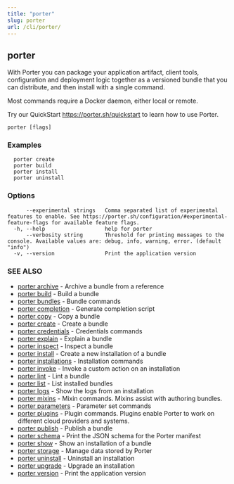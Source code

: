 ```yaml
---
title: "porter"
slug: porter
url: /cli/porter/
---
```

## porter

With Porter you can package your application artifact, client tools, configuration and deployment logic together as a versioned bundle that you can distribute, and then install with a single command.

Most commands require a Docker daemon, either local or remote.

Try our QuickStart https://porter.sh/quickstart to learn how to use Porter.


```
porter [flags]
```

### Examples

```
  porter create
  porter build
  porter install
  porter uninstall
```

### Options

```
      --experimental strings   Comma separated list of experimental features to enable. See https://porter.sh/configuration/#experimental-feature-flags for available feature flags.
  -h, --help                   help for porter
      --verbosity string       Threshold for printing messages to the console. Available values are: debug, info, warning, error. (default "info")
  -v, --version                Print the application version
```

### SEE ALSO

* [porter archive](/cli/porter_archive/)	 - Archive a bundle from a reference
* [porter build](/cli/porter_build/)	 - Build a bundle
* [porter bundles](/cli/porter_bundles/)	 - Bundle commands
* [porter completion](/cli/porter_completion/)	 - Generate completion script
* [porter copy](/cli/porter_copy/)	 - Copy a bundle
* [porter create](/cli/porter_create/)	 - Create a bundle
* [porter credentials](/cli/porter_credentials/)	 - Credentials commands
* [porter explain](/cli/porter_explain/)	 - Explain a bundle
* [porter inspect](/cli/porter_inspect/)	 - Inspect a bundle
* [porter install](/cli/porter_install/)	 - Create a new installation of a bundle
* [porter installations](/cli/porter_installations/)	 - Installation commands
* [porter invoke](/cli/porter_invoke/)	 - Invoke a custom action on an installation
* [porter lint](/cli/porter_lint/)	 - Lint a bundle
* [porter list](/cli/porter_list/)	 - List installed bundles
* [porter logs](/cli/porter_logs/)	 - Show the logs from an installation
* [porter mixins](/cli/porter_mixins/)	 - Mixin commands. Mixins assist with authoring bundles.
* [porter parameters](/cli/porter_parameters/)	 - Parameter set commands
* [porter plugins](/cli/porter_plugins/)	 - Plugin commands. Plugins enable Porter to work on different cloud providers and systems.
* [porter publish](/cli/porter_publish/)	 - Publish a bundle
* [porter schema](/cli/porter_schema/)	 - Print the JSON schema for the Porter manifest
* [porter show](/cli/porter_show/)	 - Show an installation of a bundle
* [porter storage](/cli/porter_storage/)	 - Manage data stored by Porter
* [porter uninstall](/cli/porter_uninstall/)	 - Uninstall an installation
* [porter upgrade](/cli/porter_upgrade/)	 - Upgrade an installation
* [porter version](/cli/porter_version/)	 - Print the application version

